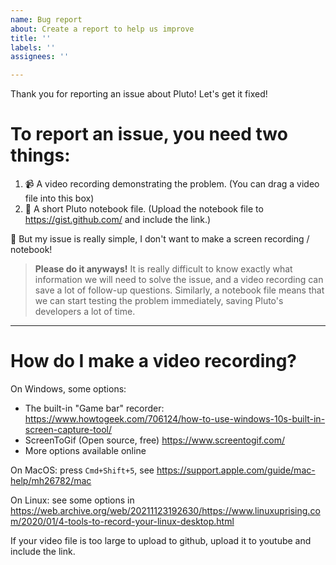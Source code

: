 ```yaml
---
name: Bug report
about: Create a report to help us improve
title: ''
labels: ''
assignees: ''

---
```


Thank you for reporting an issue about Pluto! Let's get it fixed!

# To report an issue, you need two things:
1. 📹 A video recording demonstrating the problem. (You can drag a video file into this box)
2. 📝 A short Pluto notebook file. (Upload the notebook file to https://gist.github.com/ and include the link.)


🙋 But my issue is really simple, I don't want to make a screen recording / notebook!

> **Please do it anyways!** It is really difficult to know exactly what information we will need to solve the issue, and a video recording can save a lot of follow-up questions. 
> Similarly, a notebook file means that we can start testing the problem immediately, saving Pluto's developers a lot of time.

---

# How do I make a video recording?
On Windows, some options:
- The built-in "Game bar" recorder: https://www.howtogeek.com/706124/how-to-use-windows-10s-built-in-screen-capture-tool/
- ScreenToGif (Open source, free) https://www.screentogif.com/
- More options available online

On MacOS: press `Cmd+Shift+5`, see https://support.apple.com/guide/mac-help/mh26782/mac

On Linux: see some options in https://web.archive.org/web/20211123192630/https://www.linuxuprising.com/2020/01/4-tools-to-record-your-linux-desktop.html


If your video file is too large to upload to github, upload it to youtube and include the link.
